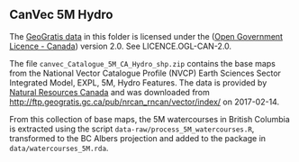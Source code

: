 ## CanVec 5M Hydro

The [GeoGratis data](https://www.nrcan.gc.ca/earth-sciences/geography/topographic-information/free-data-geogratis/11042) in this folder is licensed under the ([Open Government Licence - Canada](http://open.canada.ca/en/open-government-licence-canada)) version 2.0. See LICENCE.OGL-CAN-2.0.

The file `canvec_Catalogue_5M_CA_Hydro_shp.zip` contains the base maps from the National Vector Catalogue Profile (NVCP) Earth Sciences Sector Integrated Model, EXPL, 5M, Hydro Features. The data is provided by [Natural Resources Canada](https://www.nrcan.gc.ca/earth-sciences/geography/topographic-information/free-data-geogratis/download-directory-documentation/17215) and was downloaded from http://ftp.geogratis.gc.ca/pub/nrcan_rncan/vector/index/ on 2017-02-14.

From this collection of base maps, the 5M watercourses in British Columbia is extracted using the script `data-raw/process_5M_watercourses.R`, transformed to the BC Albers projection and added to the package in `data/watercourses_5M.rda`.
